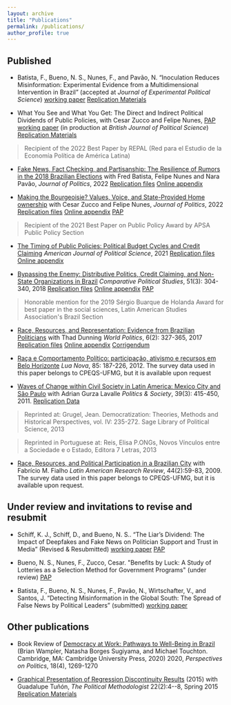 ```yaml
---
layout: archive
title: "Publications"
permalink: /publications/
author_profile: true
---
```


## Published

* Batista, F., Bueno, N. S., Nunes, F., and Pavão, N. “Inoculation Reduces Misinformation: Experimental Evidence from a Multidimensional Intervention in
Brazil” (accepted at _Journal of Experimental Political Science_) [working paper](https://papers.ssrn.com/sol3/papers.cfm?abstract_id=4185949) [Replication Materials](https://dataverse.harvard.edu/dataset.xhtml?persistentId=doi:10.7910/DVN/ZHWIWG)

* What You See and What You Get: The Direct and Indirect Political Dividends of Public Policies, with Cesar Zucco and Felipe Nunes, [PAP](https://osf.io/qxvh2?mode=&revisionId=&view_only=) [working paper](https://papers.ssrn.com/sol3/papers.cfm?abstract_id=3891823) (in production at _British Journal of Political Science_) [Replication Materials](https://dataverse.harvard.edu/dataset.xhtml?persistentId=doi:10.7910/DVN/T1LA6E)

> Recipient of the 2022 Best Paper by REPAL (Red para el Estudio de la Economía Política de América Latina)

- [Fake News, Fact Checking, and Partisanship: The Resilience of Rumors in the 2018 Brazilian Elections](https://www.journals.uchicago.edu/doi/10.1086/719419)
with Fred Batista, Felipe Nunes and Nara Pavão, _Journal of Politics_, 2022
    [Replication files](https://doi.org/10.7910/DVN/CSKA4Q) [Online appendix](https://www.journals.uchicago.edu/doi/suppl/10.1086/719419)

* [Making the Bourgeoisie? Values, Voice, and State-Provided Home ownership](https://www.journals.uchicago.edu/doi/10.1086/719275)
with Cesar Zucco and Felipe Nunes, _Journal of Politics_, 2022
 [Replication files](https://doi.org/10.7910/DVN/VWWAHK) [Online appendix](https://www.journals.uchicago.edu/doi/suppl/10.1086/719275) [PAP](https://osf.io/qxvh2?mode=&revisionId=&view_only=)

> Recipient of the 2021 Best Paper on Public Policy Award by APSA Public Policy Section 

* [The Timing of Public Policies: Political Budget Cycles and Credit Claiming](https://onlinelibrary.wiley.com/doi/full/10.1111/ajps.12688?casa_token=bKSvWxRYRM4AAAAA%3AKZ3sgtNEtKa7DDlvDHyCOZ81r3drhCeufXRH3WK2WqsHu9SMSvCp1RGzs0hbW4fdtQjABDLGJ7B8mlkN) _American Journal of Political Science_, 2021
[Replication files](https://doi.org/10.7910/DVN/PTHMQU) [Online appendix](https://onlinelibrary.wiley.com/action/downloadSupplement?doi=10.1111%2Fajps.12688&file=ajps12688-sup-0001-Appendix.pdf)

* [Bypassing the Enemy: Distributive Politics, Credit Claiming, and Non-State Organizations in Brazil](https://journals.sagepub.com/doi/abs/10.1177/0010414017710255)
_Comparative Political Studies_, 51(3): 304-340, 2018 [Replication files](https://journals.sagepub.com/doi/suppl/10.1177/0010414017710255) [Online appendix](https://journals.sagepub.com/doi/suppl/10.1177/0010414017710255/suppl_file/cps_supplemental_material-Final.pdf) [PAP](https://osf.io/cqah4?mode=&revisionId=&view_only=)

> Honorable mention for the 2019 Sérgio Buarque de Holanda Award for best paper in the social sciences, Latin American Studies Association's Brazil Section 

* [Race, Resources, and Representation: Evidence from Brazilian Politicians](https://www.cambridge.org/core/journals/world-politics/article/abs/race-resources-and-representation/751CDDD26FA4892DD96A8F9C313BE2E3)
with Thad Dunning _World Politics_, 6(2): 327-365, 2017 [Replication files](https://dataverse.harvard.edu/dataset.xhtml?persistentId=doi:10.7910/DVN/RAHUFD) [Online appendix](https://www.cambridge.org/core/journals/world-politics/article/abs/race-resources-and-representation/751CDDD26FA4892DD96A8F9C313BE2E3#supplementary-materials) [Corrigendum](https://www.cambridge.org/core/journals/world-politics/article/abs/race-resources-and-representation-evidence-from-brazilian-politicianscorrigendum/EB8A94CB2EA387DCDC0E51C73582A36B)
 
* [Raça e Comportamento Político: participação, ativismo e recursos em Belo Horizonte](https://www.scielo.br/j/ln/a/YT46KmtST4zV96wyRdq5FmR/abstract/?lang=pt) _Lua Nova_, 85: 187-226, 2012. The survey data used in this paper belongs to CPEQS-UFMG, but it is available upon request

* [Waves of Change within Civil Society in Latin America: Mexico City and São Paulo](https://journals.sagepub.com/doi/10.1177/0032329211415504) with Adrian Gurza Lavalle _Politics & Society_, 39(3): 415-450, 2011. [Replication Data](https://doi.org/10.7910/DVN/ZS566M)

> Reprinted at: Grugel, Jean. Democratization: Theories, Methods and Historical Perspectives, vol. IV: 235-272. Sage Library of Political Science, 2013 

> Reprinted in Portuguese at: Reis, Elisa P.ONGs, Novos Vínculos entre a Sociedade e o Estado, Editora 7 Letras, 2013 

* [Race, Resources, and Political Participation in a Brazilian City](https://www.jstor.org/stable/40783607) 
with Fabrício M. Fialho _Latin American Research Review_, 44(2):59-83, 2009. The survey data used in this paper belongs to CPEQS-UFMG, but it is available upon request.

## Under review and invitations to revise and resubmit

* Schiff, K. J., Schiff, D., and Bueno, N. S.. “The Liar’s Dividend: The Impact of Deepfakes and Fake News on Politician Support and Trust in Media” (Revised & Resubmitted) [working paper](https://osf.io/preprints/socarxiv/q6mwn/) [PAP](https://osf.io/vdce6?mode=&revisionId=&view_only=)

* Bueno, N. S., Nunes, F., Zucco, Cesar. "Benefits by Luck: A Study of Lotteries as a Selection Method for Government Programs" (under review) [PAP](https://osf.io/z8d4k?mode=&revisionId=&view_only=)

* Batista, F., Bueno, N. S., Nunes, F., Pavão, N., Wirtschafter, V., and Santos, J. “Detecting Misinformation in the Global South: The Spread of False News by Political Leaders” (submitted) [working paper](https://osf.io/preprints/socarxiv/hu4qr/)


## Other publications

* Book Review of [Democracy at Work: Pathways to Well-Being in Brazil](https://www.cambridge.org/core/journals/perspectives-on-politics/article/democracy-at-work-pathways-to-wellbeing-in-brazil-by-brian-wampler-natasha-borges-sugiyama-and-michael-touchton-cambridge-cambridge-university-press-2020-370p-9999-cloth/AD8A3AD7F2A7E55BD23DD50E19A87F51) (Brian Wampler, Natasha Borges Sugiyama, and Michael Touchton. Cambridge, MA: Cambridge University Press, 2020) 2020, _Perspectives on Politics_, 18(4), 1269-1270

* [Graphical Presentation of Regression Discontinuity Results](http://www.guadalupetunon.com/uploads/1/8/9/0/18901061/tpm_v22_n2.pdf) (2015) with Guadalupe Tuñón, _The Political Methodologist_ 22(2):4--8, Spring 2015 [Replication Materials](https://github.com/nataliabueno/Graphical-Presentation-of-Regression-Discontinuity-Results)





